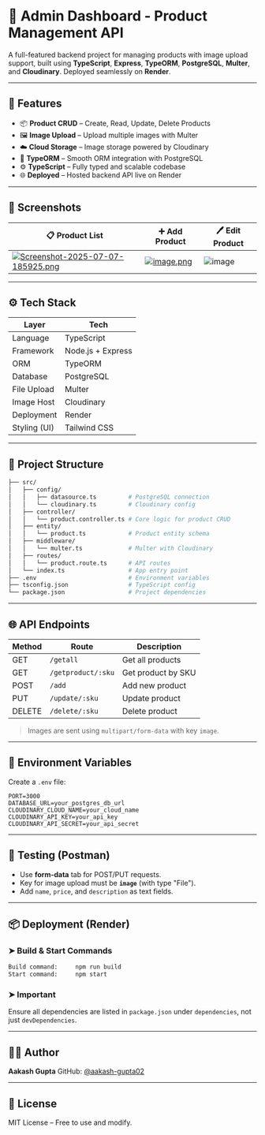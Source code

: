 # 🛒 Admin Dashboard - Product Management API

A full-featured backend project for managing products with image upload support, built using **TypeScript**, **Express**, **TypeORM**, **PostgreSQL**, **Multer**, and **Cloudinary**. Deployed seamlessly on **Render**.

---

## 🚀 Features

- 📦 **Product CRUD** – Create, Read, Update, Delete Products
- 🖼️ **Image Upload** – Upload multiple images with Multer
- ☁️ **Cloud Storage** – Image storage powered by Cloudinary
- 📁 **TypeORM** – Smooth ORM integration with PostgreSQL
- ⚙️ **TypeScript** – Fully typed and scalable codebase
- 🌐 **Deployed** – Hosted backend API live on Render

---

## 📸 Screenshots

| 📋 Product List | ➕ Add Product | 🖊️ Edit Product |
|----------------|---------------|----------------|
| [![Screenshot-2025-07-07-185925.png](https://i.postimg.cc/qMc58Pw7/Screenshot-2025-07-07-185925.png)](https://postimg.cc/gnJspBf9) | [![image.png](https://i.postimg.cc/tJ32N6hc/image.png)](https://postimg.cc/K3YPZRp7) | ![image](https://github.com/user-attachments/assets/ef211b23-7a5a-483a-9f38-c4bbc8de0321)


---

## ⚙️ Tech Stack

| Layer        | Tech                        |
|--------------|-----------------------------|
| Language     | TypeScript                  |
| Framework    | Node.js + Express           |
| ORM          | TypeORM                     |
| Database     | PostgreSQL                  |
| File Upload  | Multer                      |
| Image Host   | Cloudinary                  |
| Deployment   | Render                      |
| Styling (UI) | Tailwind CSS |

---

## 📁 Project Structure

```bash
├── src/
│   ├── config/
│   │   ├── datasource.ts         # PostgreSQL connection
│   │   └── cloudinary.ts         # Cloudinary config
│   ├── controller/
│   │   └── product.controller.ts # Core logic for product CRUD
│   ├── entity/
│   │   └── product.ts            # Product entity schema
│   ├── middleware/
│   │   └── multer.ts             # Multer with Cloudinary
│   ├── routes/
│   │   └── product.route.ts      # API routes
│   └── index.ts                  # App entry point
├── .env                          # Environment variables
├── tsconfig.json                 # TypeScript config
└── package.json                  # Project dependencies
````

---

## 🌐 API Endpoints

| Method | Route              | Description        |
| ------ | ------------------ | ------------------ |
| GET    | `/getall`          | Get all products   |
| GET    | `/getproduct/:sku` | Get product by SKU |
| POST   | `/add`             | Add new product    |
| PUT    | `/update/:sku`     | Update product     |
| DELETE | `/delete/:sku`     | Delete product     |

> Images are sent using `multipart/form-data` with key `image`.

---

## 🔐 Environment Variables

Create a `.env` file:

```env
PORT=3000
DATABASE_URL=your_postgres_db_url
CLOUDINARY_CLOUD_NAME=your_cloud_name
CLOUDINARY_API_KEY=your_api_key
CLOUDINARY_API_SECRET=your_api_secret
```

---

## 🧪 Testing (Postman)

* Use **form-data** tab for POST/PUT requests.
* Key for image upload must be **`image`** (with type "File").
* Add `name`, `price`, and `description` as text fields.

---

## 📦 Deployment (Render)

### ➤ Build & Start Commands

```bash
Build command:     npm run build
Start command:     npm start
```

### ➤ Important

Ensure all dependencies are listed in `package.json` under `dependencies`, not just `devDependencies`.

---

## 👨‍💻 Author

**Aakash Gupta**
GitHub: [@aakash-gupta02](https://github.com/aakash-gupta02)

---

## 📝 License

MIT License – Free to use and modify.
